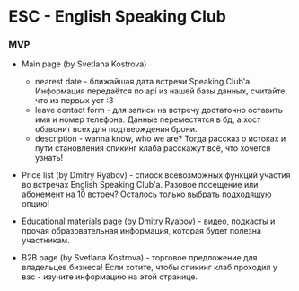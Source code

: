 # ESC - English Speaking Club
### MVP

- Main page (by Svetlana Kostrova)

    - nearest date - ближайшая дата встречи Speaking Club'a. Информация передаётся по api из нашей базы данных, считайте, что из первых уст :З
    - leave contact form - для записи на встречу достаточно оставить имя и номер телефона. Данные переместятся в бд, а хост обзвонит всех для подтверждения брони. 
    - description - wanna know, who we are? Тогда рассказ о истоках и пути становления спикинг клаба расскажут всё, что хочется узнать! 

- Price list (by Dmitry Ryabov) - спиоск всевозможных функций участия во встречах English Speaking Club'a. Разовое посещение или абонемент на 10 встреч? Осталось только выбрать подходящую опцию!
- Educational materials page (by Dmitry Ryabov) - видео, подкасты и прочая образовательная информация, которая будет полезна участникам. 
- B2B page (by Svetlana Kostrova) - торговое предложение для владельцев бизнеса! Если хотите, чтобы спикинг клаб проходил у вас - изучите информацию на этой странице.